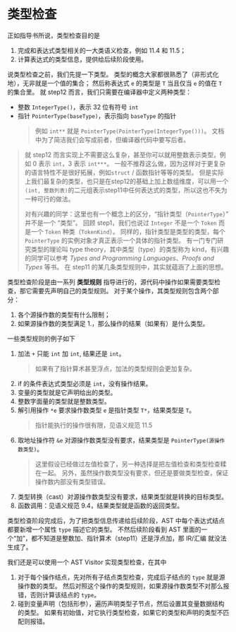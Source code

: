 # 类型检查
正如指导书所说，类型检查目的是
1. 完成和表达式类型相关的一大类语义检查，例如 11.4 和 11.5；
2. 计算表达式的类型信息，提供给后续阶段使用。

说类型检查之前，我们先提一下类型。
类型的概念大家都很熟悉了（非形式化地），无非就是一个值的集合；
然后称表达式 `e` 的类型是 `T` 当且仅当 `e` 的值在 `T` 的集合里。
就 step12 而言，我们只需要在编译器中定义两种类型：
* 整数 `IntegerType()`，表示 32 位有符号 `int`
* 指针 `PointerType(baseType)`，表示指向 `baseType` 的指针
    > 例如 `int**` 就是 `PointerType(PointerType(IntegerType()))`。
    > 文档中为了简洁我们会写成前者，但编译器代码中要写后者。

> 就 step12 而言实现上不需要这么复杂，甚至你可以就用整数表示类型，例如 0 表示 `int`，3 表示 `int***`。
> 一般不推荐这么做，因为这样对于更复杂的语言特性不是很好拓展，例如`struct` / 函数指针等等的类型。
> 但是实际上我们最复杂的类型，也只是在step12的基础上加上数组维度，可以用一个`(int, 整数列表)`的二元组表示step11中任何表达式的类型，所以这也不失为一种可行的做法。
>
> 对有兴趣的同学：这里也有一个概念上的区分，“指针类型（`PointerType`）” 并不是一个 “类型”。
> 回顾 step1，我们也说过 `Integer` 不是一个 `Token` 而是一个 `Token` 种类（`TokenKind`）。
> 同样的，指针类型是类型的类型，每个 `PointerType` 的实例对象才真正表示一个具体的指针类型。
> 有一门专门研究类型的理论叫 type theory，其中类型（type）的类型称为 kind，有兴趣的同学可以参考 *Types and Programming Languages*、*Proofs and Types* 等书。
> 在 step11 的某几条类型规则中，其实就蕴涵了上面的思想。

类型检查阶段是由一系列 **类型规则** 指导进行的，源代码中操作如果需要类型检查，那它需要先声明自己的类型规则。
对于某个操作，其类型规则包含两个部分：
1. 各个源操作数的类型有什么限制；
2. 如果源操作数的类型满足 1.，那么操作的结果（如果有）是什么类型。

一些类型规则的例子如下
1. 加法 `+` 只能 `int` 加 `int`, 结果还是 `int`。
    > 如果有了指针算术甚至浮点，加法的类型规则会更加复杂。
2. if 的条件表达式类型必须是 `int`，没有操作结果。
3. 变量的类型就是它声明给出的类型。
4. 整数字面量的类型就是整数类型。
5. 解引用操作 `*e` 要求操作数类型 `e` 是指针类型 `T*`，结果类型是 `T`。
    > 指针能执行的操作很有限，见语义规范 11.5
6. 取地址操作符 `&e` 对源操作数类型没有要求，结果类型是 `PointerType(源操作数类型)`。
    > 这里假设已经做过左值检查了，另一种选择是把左值检查和类型检查糅在一起。
    > 另外，虽然操作数类型没有要求，但还是要做类型检查，保证操作数内部没有类型错误。
7. 类型转换（cast）对源操作数类型没有要求，结果类型就是转换的目标类型。
8. 函数调用：见语义规范 9.4，结果类型就是函数的返回类型。

类型检查阶段完成后，为了把类型信息传递给后续阶段，AST 中每个表达式结点都要新增一个属性 `type` 描述它的类型。
不然后续阶段看到 AST 里面的一个“加”，都不知道是整数加、指针算术（step11）还是浮点加，那 IR/汇编 就没法生成了。

我们还是可以使用一个 AST Visitor 实现类型检查，在其中
1. 对于每个操作结点，先对所有子结点类型检查，完成后子结点的 `type` 就是源操作数的类型。
    然后对照这个操作的类型规则，如果源操作数类型不对那么报错，否则计算该结点的 `type`。
2. 碰到变量声明（包括形参），遍历声明类型子节点，然后设置其变量数据结构的类型。
    如果有初始值，对它执行类型检查，如果它的类型和声明的类型不匹配则报错。

